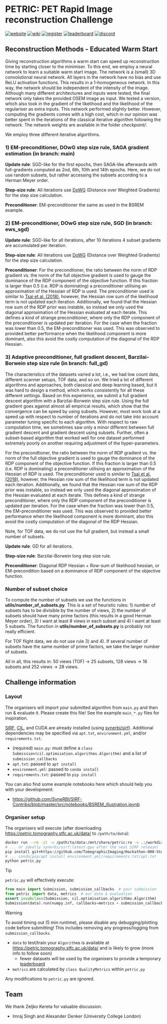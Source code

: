 # PETRIC: PET Rapid Image reconstruction Challenge

[![website](https://img.shields.io/badge/announcement-website-purple?logo=workplace&logoColor=white)](https://www.ccpsynerbi.ac.uk/events/petric/)
[![wiki](https://img.shields.io/badge/details-wiki-blue?logo=googledocs&logoColor=white)](https://github.com/SyneRBI/PETRIC/wiki)
[![register](https://img.shields.io/badge/participate-register-green?logo=ticktick&logoColor=white)](https://github.com/SyneRBI/PETRIC/issues/new/choose)
[![leaderboard](https://img.shields.io/badge/rankings-leaderboard-orange?logo=tensorflow&logoColor=white)](https://petric.tomography.stfc.ac.uk/leaderboard)
[![discord](https://img.shields.io/badge/chat-discord-blue?logo=discord&logoColor=white)](https://discord.gg/Ayd72Aa4ry)


## Reconstruction Methods - Educated Warm Start
Giving reconstruction algorithms a warm start can speed up reconstruction time by starting closer to the minimiser. To this end, we employ a neural network to learn a suitable warm start image. The network is a (small) 3D convolutional neural network. All layers in the network have no bias and use ReLU activation functions. This results in a 1-homogeneous network. In this way, the network should be independent of the intensity of the image. Although many different architectures and inputs were tested, the final network only takes the provided OSEM image as input. We tested a version, which also took in the gradient of the likelihood and the likelihood of the regulariser as extra inputs. This network performed slightly better. However, computing the gradients comes with a high cost, which in our opinion was better spent in the iterations of the classical iterative algorithm following the network. The network weights are available in the folder *checkpoint/*.

We employ three different iterative algortihms.

### 1) EM-preconditioner, DOwG step size rule, SAGA gradient estimation (in branch: main)
**Update rule**: SGD-like for the first epochs, then SAGA-like afterwards with full-gradients computed as 2nd, 6th, 10th and 14th epochs. Here, we do not use random subsets, but rather accessing the subsets according to a Herman Meyer order. 

**Step-size rule**: All iterations use [DoWG](https://arxiv.org/abs/2305.16284) (Distance over Weighted Gradients) for the step size calculation. 

**Preconditioner**: EM-preconditioner the same as used in the BSREM example.


### 2) EM-preconditioner, DOwG step size rule, SGD (in branch: ews_sgd)
**Update rule**: SGD-like for all iterations, after 10 iterations 4 subset gradients are accumulated per iteration.

**Step-size rule**: All iterations use [DoWG](https://arxiv.org/abs/2305.16284) (Distance over Weighted Gradients) for the step size calculation. 

**Preconditioner**: For the precondtioner, the ratio between the norm of RDP gradient vs. the norm of the full objective gradient is used to gauge the dominance of the RDP component of the objective function. If this fraction is larger than 0.5 (i.e. RDP is dominating) a preconditioner utilising an approximation of the Hessian of RDP is used. The preconditioner used is similar to [Tsai et al. (2018)](https://pubmed.ncbi.nlm.nih.gov/29610077/), however, the Hessian row sum of the likelihood term is not updated each iteration. Additionally, we found that the Hessian row sum of the RDP prior was instable, so instead we only used the diagonal approximation of the Hessian evaluated at each iterate. This defines a kind of strange preconditioner, where only the RDP component of the preconditioner is updated per iteration. For the case when the fraction was lower than 0.5, the EM-preconditioner was used. This was observed to provided better performance when the likelihood component is more dominant, also this avoid the costly computation of the diagonal of the RDP Hessian. 


### 3) Adaptive preconditioner, full gradient descent, Barzilai-Borwein step size rule (in branch: full_gd)

The characteristics of the datasets varied a lot, i.e., we had low count data, different scanner setups, TOF data, and so on. We tried a lot of different algorithms and approaches, both classical and deep learning based, but it was hard to design a method, which works consistently for all these different settings. Based on this experience, we submit a full gradient descent algorithm with a Barzilai-Borwein step size rule. Using the full gradient goes against almost all empirical results, which show that the convergence can be speed by using subsets. However, most work look at a speed up with respect to number of iterations and do not take into account parameter tuning specific to each algorithm. With respect to raw computation time, we sometimes saw only a minor different between full gradient descent and gradient descent using subsets. Further, often a subset-based algorithm that worked well for one dataset performed extremely poorly on another requiring adjustment of the hyper-parameters.

For the precondtioner, the ratio between the norm of RDP gradient vs. the norm of the full objective gradient is used to gauge the dominance of the RDP component of the objective function. If this fraction is larger than 0.5 (i.e. RDP is dominating) a preconditioner utilising an approximation of the Hessian of RDP is used. The preconditioner used is similar to [Tsai et al. (2018)](https://pubmed.ncbi.nlm.nih.gov/29610077/), however, the Hessian row sum of the likelihood term is not updated each iteration. Additionally, we found that the Hessian row sum of the RDP prior was instable, so instead we only used the diagonal approximation of the Hessian evaluated at each iterate. This defines a kind of strange preconditioner, where only the RDP component of the preconditioner is updated per iteration. For the case when the fraction was lower than 0.5, the EM-preconditioner was used. This was observed to provided better performance when the likelihood component is more dominant, also this avoid the costly computation of the diagonal of the RDP Hessian.

Note, for TOF data, we do not use the full gradient, but instead a small number of subsets. 

**Update rule**: GD for all iterations.

**Step-size rule**: Barzilai-Borwein long step size rule. 

**Preconditioner**: Diagonal RDP Hessian + Row-sum of likelihood hessian, or EM-precondition based on a dominance of RDP component of the objective function.

### Number of subset choice 
To compute the number of subsets we use the functions in **utils/number_of_subsets.py**. This is a set of heuristic rules: 1) number of subsets has to be divisible by the number of views, 2) the number of subsets should have many prime factors (this results in a good Herman Meyer order), 3) I want at least 8 views in each subset and 4) I want at least 5 subsets. The function in **utils/number_of_subsets.py** is probably not really efficient. 

For TOF flight data, we do not use rule 3) and 4). If several number of subsets have the same number of prime factors, we take the larger number of subsets. 

All in all, this results in: 50 views (TOF) -> 25 subsets, 128 views -> 16 subsets and 252 views -> 28 views.


## Challenge information

### Layout

The organisers will import your submitted algorithm from `main.py` and then run & evaluate it.
Please create this file! See the example `main_*.py` files for inspiration.

[SIRF](https://github.com/SyneRBI/SIRF), [CIL](https://github.com/TomographicImaging/CIL), and CUDA are already installed (using [synerbi/sirf](https://github.com/synerbi/SIRF-SuperBuild/pkgs/container/sirf)).
Additional dependencies may be specified via `apt.txt`, `environment.yml`, and/or `requirements.txt`.

- (required) `main.py`: must define a `class Submission(cil.optimisation.algorithms.Algorithm)` and a list of `submission_callbacks`
- `apt.txt`: passed to `apt install`
- `environment.yml`: passed to `conda install`
- `requirements.txt`: passed to `pip install`

You can also find some example notebooks here which should help you with your development:
- https://github.com/SyneRBI/SIRF-Contribs/blob/master/src/notebooks/BSREM_illustration.ipynb

### Organiser setup

The organisers will execute (after downloading https://petric.tomography.stfc.ac.uk/data/ to `/path/to/data`):

```sh
docker run --rm -it -v /path/to/data:/mnt/share/petric:ro -v .:/workdir -w /workdir --gpus all synerbi/sirf:edge-gpu /bin/bash
# ... or ideally synerbi/sirf:latest-gpu after the next SIRF release!
pip install git+https://github.com/TomographicImaging/Hackathon-000-Stochastic-QualityMetrics
# ... conda/pip/apt install environment.yml/requirements.txt/apt.txt
python petric.py
```

> [!TIP]
> `petric.py` will effectively execute:
>
> ```python
> from main import Submission, submission_callbacks  # your submission
> from petric import data, metrics  # our data & evaluation
> assert issubclass(Submission, cil.optimisation.algorithms.Algorithm)
> Submission(data).run(numpy.inf, callbacks=metrics + submission_callbacks)
> ```

<!-- br -->

> [!WARNING]
> To avoid timing out (5 min runtime), please disable any debugging/plotting code before submitting!
> This includes removing any progress/logging from `submission_callbacks`.

- `data` to test/train your `Algorithm`s is available at https://petric.tomography.stfc.ac.uk/data/ and is likely to grow (more info to follow soon)
  + fewer datasets will be used by the organisers to provide a temporary [leaderboard](https://petric.tomography.stfc.ac.uk/leaderboard)
- `metrics` are calculated by `class QualityMetrics` within `petric.py`

Any modifications to `petric.py` are ignored.


## Team

We thank Zeljko Kereta for valuable discussion.

- Imraj Singh and Alexander Denker (University College London)

